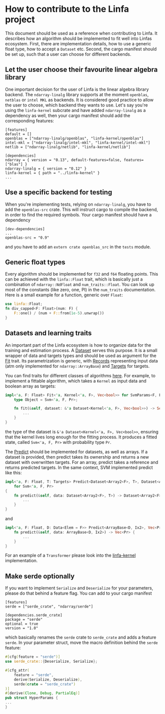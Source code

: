 # How to contribute to the Linfa project

This document should be used as a reference when contributing to Linfa. It describes how an algorithm should be implemented to fit well into Linfas ecosystem. First, there are implementation details, how to use a generic float type, how to accept a `Dataset` etc. Second, the cargo manifest should be set up, such that a user can choose for different backends. 

## Let the user choose their favourite linear algebra library

One important decision for the user of Linfa is the linear algebra library backend. The `ndarray-linalg` library supports at the moment `openblas`, `netblas` or `intel MKL` as backends. It is considered good practice to allow the user to choose, which backend they wants to use. Let's say you're using the `linfa-kernel` subcrate and have added `ndarray-linalg` as a dependency as well, then your cargo manifest should add the corresponding features:

```
[features]
default = []
openblas = ["ndarray-linalg/openblas", "linfa-kernel/openblas"]
intel-mkl = ["ndarray-linalg/intel-mkl", "linfa-kernel/intel-mkl"]
netlib = ["ndarray-linalg/netlib", "linfa-kernel/netlib"]

[dependencies]
ndarray = { version = "0.13", default-features=false, features=["blas"] }
ndarray-linalg = { version = "0.12" }
linfa-kernel = { path = "../linfa-kernel" }
...

```

## Use a specific backend for testing

When you're implementing tests, relying on `ndarray-linalg`, you have to add the `openblas-src` crate. This will instruct cargo to compile the backend, in order to find the required symbols. Your cargo manifest should have a dependency
```
[dev-dependencies]
...
openblas-src = "0.9" 
```
and you have to add an `extern crate openblas_src` in the `tests` module.

## Generic float types

Every algorithm should be implemented for `f32` and `f64` floating points. This can be achieved with the `linfa::Float` trait, which is basically just a combination of `ndarray::NdFloat` and `num_traits::Float`. You can look up most of the constants (like zero, one, PI) in the `num_traits` documentation. Here is a small example for a function, generic over `Float`:
```rust
use linfa::Float;
fn div_capped<F: Float>(num: F) {
    F::one() / (num + F::from(1e-5).unwrap())
}
```

## Datasets and learning traits

An important part of the Linfa ecosystem is how to organize data for the training and estimation process. A [Dataset](src/dataset/mod.rs) serves this purpose. It is a small wrapper of data and targets types and should be used as argument for the [Fit](src/traits.rs) trait. Its parametrization is generic, with [Records](src/dataset/mod.rs) representing input data (atm only implemented for `ndarray::ArrayBase`) and [Targets](src/dataset/mod.rs) for targets.

You can find traits for different classes of algorithms [here](src/traits.rs). For example, to implement a fittable algorithm, which takes a `Kernel` as input data and boolean array as targets:
```rust
impl<'a, F: Float> Fit<'a, Kernel<'a, F>, Vec<bool>> for SvmParams<F, Pr> {
    type Object = Svm<'a, F, Pr>;

    fn fit(&self, dataset: &'a Dataset<Kernel<'a, F>, Vec<bool>>) -> Self::Object {
        ...
    }
}
```
the type of the dataset is `&'a Dataset<Kernel<'a, F>, Vec<bool>>`, ensuring that the kernel lives long enough for the fitting process. It produces a fitted state, called `Svm<'a, F, Pr>` with probability type `Pr`.

The [Predict](src/traits.rs) should be implemented for datasets, as well as arrays. If a dataset is provided, then predict takes its ownership and returns a new dataset with overwritten targets. For an array, predict takes a reference and returns predicted targets. In the same context, SVM implemented predict like this:
```rust
impl<'a, F: Float, T: Targets> Predict<Dataset<Array2<F>, T>, Dataset<Array2<F>, Vec<Pr>>>
    for Svm<'a, F, Pr>
{
    fn predict(&self, data: Dataset<Array2<F>, T>) -> Dataset<Array2<F>, Vec<Pr>> {
        ...
    }
}
```
and
```rust
impl<'a, F: Float, D: Data<Elem = F>> Predict<ArrayBase<D, Ix2>, Vec<Pr>> for Svm<'a, F, Pr> {
    fn predict(&self, data: ArrayBase<D, Ix2>) -> Vec<Pr> {
        ...
    }
}
```

For an example of a `Transformer` please look into the [linfa-kernel](linfa-kernel/src/lib.rs) implementation.

## Make serde optionally

If you want to implement `Serialize` and `Deserialize` for your parameters, please do that behind a feature flag. You can add to your cargo manifest
```
[features]
serde = ["serde_crate", "ndarray/serde"]

[dependencies.serde_crate]
package = "serde"
optional = true
version = "1.0"
```
which basically renames the `serde` crate to `serde_crate` and adds a feature `serde`. In your parameter struct, move the macro definition behind the `serde` feature:
```rust
#[cfg(feature = "serde")]
use serde_crate::{Deserialize, Serialize};

#[cfg_attr(
    feature = "serde",
    derive(Serialize, Deserialize),
    serde(crate = "serde_crate")
)]
#[derive(Clone, Debug, PartialEq)]
pub struct HyperParams {
...
}
```

